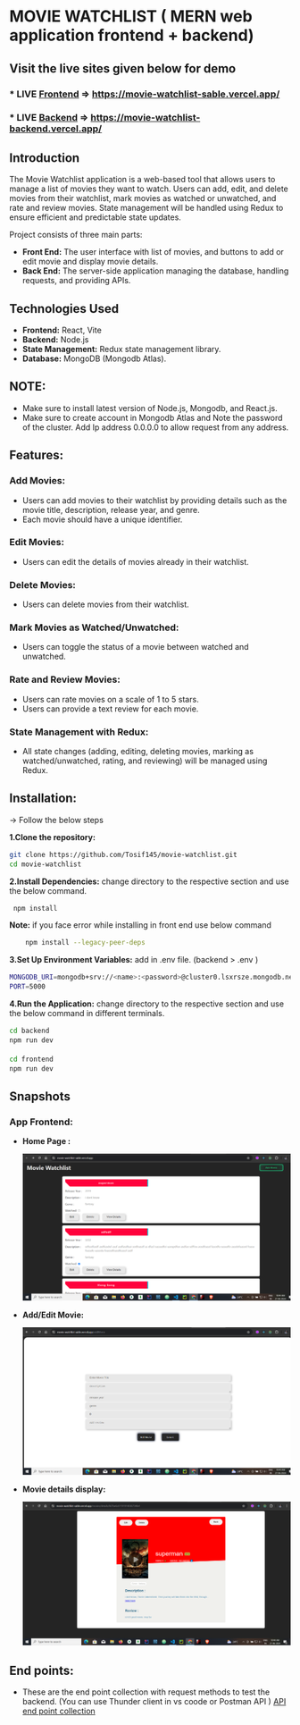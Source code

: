 # MOVIE WATCHLIST ( MERN web application frontend + backend)

## Visit the live sites given below for demo

### \* LIVE [Frontend](https://movie-watchlist-sable.vercel.app/) => https://movie-watchlist-sable.vercel.app/

### \* LIVE [Backend](https://movie-watchlist-backend.vercel.app/) => https://movie-watchlist-backend.vercel.app/

## Introduction

The Movie Watchlist application is a web-based tool that allows users to manage a list of movies they want to watch. Users can add, edit, and delete movies from their watchlist, mark movies as watched or unwatched, and rate and review movies. State management will be handled using Redux to ensure efficient and predictable state updates.

Project consists of three main parts:

- **Front End:** The user interface with list of movies, and buttons to add or edit movie and display movie details.
- **Back End:** The server-side application managing the database, handling requests, and providing APIs.

## Technologies Used

- **Frontend:** React, Vite
- **Backend:** Node.js
- **State Management:** Redux state management library.
- **Database:** MongoDB (Mongodb Atlas).

## NOTE:

- Make sure to install latest version of Node.js, Mongodb, and React.js.
- Make sure to create account in Mongodb Atlas and Note the password of the cluster. Add Ip address 0.0.0.0 to allow request from any address.

## Features:

### Add Movies:

- Users can add movies to their watchlist by providing details such as the movie title, description, release year, and genre.
- Each movie should have a unique identifier.

### Edit Movies:

- Users can edit the details of movies already in their watchlist.

### Delete Movies:

- Users can delete movies from their watchlist.

### Mark Movies as Watched/Unwatched:

- Users can toggle the status of a movie between watched and unwatched.

### Rate and Review Movies:

- Users can rate movies on a scale of 1 to 5 stars.
- Users can provide a text review for each movie.

### State Management with Redux:

- All state changes (adding, editing, deleting movies, marking as watched/unwatched, rating, and reviewing) will be managed using Redux.

## Installation:

-> Follow the below steps

**1.Clone the repository:**

```bash
git clone https://github.com/Tosif145/movie-watchlist.git
cd movie-watchlist
```

**2.Install Dependencies:** change directory to the respective section and use the below command.

```bash
 npm install
```

**Note:** if you face error while installing in front end use below command

```bash
    npm install --legacy-peer-deps
```

**3.Set Up Environment Variables:** add in .env file. (backend > .env )

```bash
MONGODB_URI=mongodb+srv://<name>:<password>@cluster0.lsxrsze.mongodb.net/movie-watchlist
PORT=5000
```

**4.Run the Application:** change directory to the respective section and use the below command in different terminals.

```bash
cd backend
npm run dev

cd frontend
npm run dev

```

## Snapshots

### App Frontend:

- **Home Page :**

  ![Home Page](screenshots/MainPage.png)

- **Add/Edit Movie:**

  ![Add/Edit Movie](screenshots/AddEdit.png)

- **Movie details display:**

  ![Movie details display](screenshots/MovieDetails.png)


## End points:
   * These are the end point collection with request methods to test the backend. (You can use Thunder client in vs coode or Postman API )
   [API end point collection](./thunder-collection_movie-watchlist.json)
